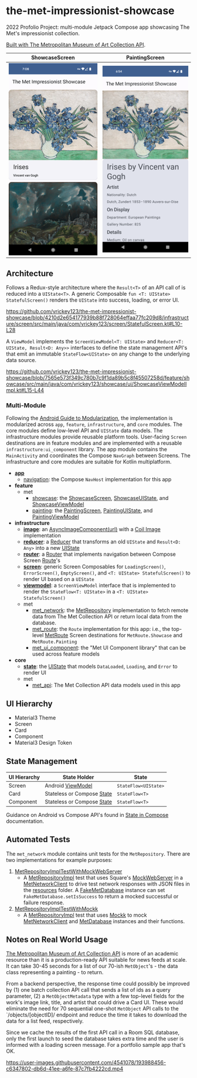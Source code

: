 # the-met-impressionist-showcase
2022 Profolio Project: multi-module Jetpack Compose app showcasing The Met's impressionist collection. 

[Built with The Metropolitan Museum of Art Collection API](https://metmuseum.github.io/).

ShowcaseScreen           |  PaintingScreen
:-------------------------:|:-------------------------:
<img src="https://github.com/vrickey123/the-met-impressionist-showcase/blob/main/docs/showcase-screen.png" width="360">  |  <img src="https://github.com/vrickey123/the-met-impressionist-showcase/blob/main/docs/painting-screen.png" width="360">

## Architecture
Follows a Redux-style architecture where the `Result<T>` of an API call of is reduced into a `UIState<T>`. A generic Composable `fun <T: UIState> StatefulScreen()` renders the `UIState` into success, loading, or error UI.

https://github.com/vrickey123/the-met-impressionist-showcase/blob/4210d2e654177939b88f728064effaa77fc209d8/infrastructure/screen/src/main/java/com/vrickey123/screen/StatefulScreen.kt#L10-L28

A `ViewModel` implements the `ScreenViewModel<T: UIState>` and `Reducer<T: UIState, Result<D: Any>>` interfaces to define the state management API's that emit an immutable `StateFlow<UIState>` on any change to the underlying data source. 

https://github.com/vrickey123/the-met-impressionist-showcase/blob/7565e573f349c780b7c9f1da89b5c8f45507258d/feature/showcase/src/main/java/com/vrickey123/showcase/ui/ShowcaseViewModelImpl.kt#L15-L44

### Multi-Module
Following the [Android Guide to Modularization](https://developer.android.com/topic/modularization), the implementation is modularized across `app`, `feature`, `infrastructure`, and `core` modules. The core modules define low-level API and `UIState` data models. The infrastructure modules provide reusable platform tools. User-facing `Screen` destinations are in feature modules and are implemented with a reusable `infrastructure:ui_component` library. The app module contains the `MainActivity` and coordinates the Compose `NavGraph` between Screens. The infrastructure and core modules are suitable for Kotlin multiplatform.

- **[app](app)**
   - [navigation](app/src/main/java/com/vrickey123/the_met_impressionist_showcase/navigation): the Compose `NavHost` implementation for this app
- **feature**
   - met
      - [showcase](feature/met/showcase): the [ShowcaseScreen](feature/met/showcase/src/main/java/com/vrickey123/showcase/ui/ShowcaseScreen.kt), [ShowcaseUIState](feature/met/showcase/src/main/java/com/vrickey123/showcase/ui/ShowcaseUIState.kt), and [ShowcaseViewModel](feature/met/showcase/src/main/java/com/vrickey123/showcase/ui/ShowcaseViewModel.kt)
      - [painting](feature/met/painting): the [PaintingScreen](feature/met/painting/src/main/java/com/vrickey123/painting/ui/PaintingScreen.kt), [PaintingUIState](feature/met/painting/src/main/java/com/vrickey123/painting/ui/PaintingUIState.kt), and [PaintingViewModel](feature/met/painting/src/main/java/com/vrickey123/painting/ui/PaintingViewModel.kt)
- **infrastructure**
   - **[image](infrastructure/image)**: an [AsyncImageComponent(url)](infrastructure/image/src/main/java/com/vrickey123/image/ui/AsyncImageComponent.kt) with a [Coil Image](https://coil-kt.github.io/coil/) implementation
   - **[reducer](infrastructure/reducer)**: a [Reducer](infrastructure/reducer/src/main/java/com/vrickey123/reducer/Reducer.kt) that transforms an old `UIState` and `Result<D: Any>` into a new [UIState](core/state/src/main/java/com/vrickey123/state/UIState.kt)
   - **[router](infrastructure/router)**: a [Router](infrastructure/router/src/main/java/com/vrickey123/router/Router.kt) that implements navigation between Compose Screen [Route](infrastructure/router/src/main/java/com/vrickey123/router/uri/Route.kt)'s
   - **[screen](infrastructure/screen)**: generic Screen Composables for `LoadingScreen()`, `ErrorScreen()`, `EmptyScreen()`, and `<T: UIState> StatefulScreen()` to render UI based on a `UIState`
   - **[viewmodel](infrastructure/viewmodel)**: a `ScreenViewModel` interface that is implemented to render the `StateFlow<T: UIState>` in a `<T: UIState> StatefulScreen()`
   - met
      - [met_network](infrastructure/met/met_network): the [MetRepository](infrastructure/met/met_network/src/main/java/com/vrickey123/network/MetRepository.kt) implementation to fetch remote data from The Met Collection API or return local data from the database.
      - [met_route](infrastructure/met/met_route): the `Route` implementation for this app: i.e., the top-level [MetRoute](infrastructure/met/met_route/src/main/java/com/vrickey123/met_route/MetRoute.kt) Screen destinations for `MetRoute.Showcase` and `MetRoute.Painting`
      - [met_ui_component](infrastructure/met/met_ui_component): the "Met UI Component library" that can be used across feature models
- **core**
   - **[state](core/state)**: the [UIState](core/state/src/main/java/com/vrickey123/state/UIState.kt) that models `DataLoaded`, `Loading`, and `Error` to render UI
   - met
      - [met_api](core/met/met_api): The Met Collection API data models used in this app

## UI Hierarchy
- Material3 Theme
- Screen
- Card
- Component
- Material3 Design Token

## State Management
| UI Hierarchy  | State Holder  | State  |
|---|---|---|
| Screen  | Android [ViewModel](https://developer.android.com/topic/libraries/architecture/viewmodel)  | `StateFlow<UIState>` |
| Card  | Stateless or Compose [State](https://developer.android.com/reference/kotlin/androidx/compose/runtime/State)  | `StateFlow<T>` |
| Component  | Stateless or Compose [State](https://developer.android.com/reference/kotlin/androidx/compose/runtime/State)  | `StateFlow<T>` |

Guidance on Android vs Compose API's found in [State in Compose](https://developer.android.com/jetpack/compose/state) documentation.

## Automated Tests
The `met_network` module contains unit tests for the `MetRepository`. There are two implementations for example purposes:
1. [MetRepositoryImplTestWithMockWebServer](infrastructure/met/met_network/src/test/java/com/vrickey123/network/MetRepositoryTestWithMockWebServer.kt)
   - A [MetRepositoryImpl](infrastructure/met/met_network/src/main/java/com/vrickey123/network/MetRepositoryImpl.kt) test that uses Square's [MockWebServer](https://github.com/square/okhttp/tree/master/mockwebserver) in a [MetNetworkClient](infrastructure/met/met_network/src/main/java/com/vrickey123/network/remote/MetNetworkClient.kt) to drive test network responses with JSON files in the [resources](infrastructure/met/met_network/src/test/resources) folder. A [FakeMetDatabase](infrastructure/met/met_network/src/test/java/com/vrickey123/network/local/FakeMetObjectDao.kt) instance can set `FakeMetDatabase.setIsSuccess` to return a mocked successful or failure response.
2. [MetRepositoryImplTestWithMockk](infrastructure/met/met_network/src/test/java/com/vrickey123/network/MetRepositoryImplTestWithMockk.kt)
   - A [MetRepositoryImpl](infrastructure/met/met_network/src/main/java/com/vrickey123/network/MetRepositoryImpl.kt) test that uses [Mockk](https://mockk.io/) to mock [MetNetworkClient](infrastructure/met/met_network/src/main/java/com/vrickey123/network/remote/MetNetworkClient.kt) and [MetDatabase](infrastructure/met/met_network/src/main/java/com/vrickey123/network/local/MetDatabase.kt) instances and their functions.

## Notes on Real World Usage
[The Metropolitan Museum of Art Collection API](https://metmuseum.github.io/) is more of an academic resource than it is a production-ready API suitable for news feeds at scale. It can take 30-45 seconds for a list of our 70-ish `MetObject`'s - the data class representing a painting - to return. 

From a backend perspective, the response time could possibly be improved by (1) one batch collection API call that sends a list of ids as a query parameter, (2) a `MetObjectMetadata` type with a few top-level fields for the work's image link, title, and artist that could drive a Card UI. These would eliminate the need for 70 sequential one-shot `MetObject` API calls to the `/objects/[objectID]/ endpoint and reduce the time it takes to download the data for a list feed, respectively. 

Since we cache the results of the first API call in a Room SQL database, only the first launch to seed the database takes extra time and the user is informed with a loading screen message. For a portfolio sample app that's OK.

https://user-images.githubusercontent.com/4541078/193988456-c6347802-db6d-41ee-a6fe-87c7fb4222cd.mp4
